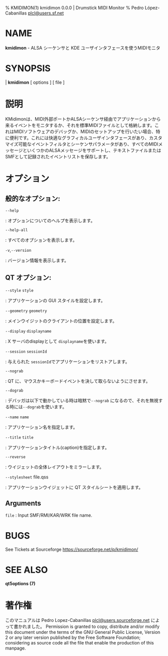 % KMIDIMON(1) kmidimon 0.0.0 | Drumstick MIDI Monitor
% Pedro López-Cabanillas <plcl@users.sf.net>

# NAME

**kmidimon** - ALSA シーケンサと KDE ユーザインタフェースを使うMIDIモニタ

# SYNOPSIS

| **kmidimon** \[ options ] \[ file ]

# 説明

KMidimonは、MIDI外部ポートかALSAシーケンサ経由でアプリケーションから来るイベントをモニタするか、それを標準MIDIファイルとして格納します。これはMIDIソフトウェアのデバッグか、MIDIのセットアップを行いたい場合、特に便利です。これには快適なグラフィカルユーザインタフェースがあり、カスタマイズ可能なイベントフィルタとシーケンサパラメータがあり、すべてのMIDIメッセージといくつかのALSAメッセージをサポートし、テキストファイルまたはSMFとして記録されたイベントリストを保存します。

# オプション

## 般的なオプション:

`--help`

:   オプションについてのヘルプを表示します。

`--help-all`

:   すべてのオプションを表示します。

`-v`,`--version`

:   バージョン情報を表示します。

## QT オプション:

`--style` `style`

:   アプリケーションの GUI スタイルを設定します。

`--geometry` `geometry`

:   メインウイジットのクライアントの位置を設定します。

`--display` `displayname`

:   X サーバのdisplayとして `displayname`を使います。

`--session` `sessionId`

:   与えられた `sessionId`でアプリケーションをリストアします。

`--nograb`

:   QT に、マウスかキーボードイベントを決して取らないようにさせます。

`--dograb`

:   デバッガは以下で動かしている時は暗黙で`--nograb`
    になるので、それを無視する時には`--dograb`を使います。

`--name` `name`

:   アプリケーション名を指定します。

`--title` `title`

:   アプリケーションタイトル(caption)を指定します。

`--reverse`

:   ウイジェットの全体レイアウトをミラーします。

`--stylesheet` file.qss

:   アプリケーションウイジェットに QT スタイルシートを適用します。

## Arguments

`file`
:   Input SMF/RMI/KAR/WRK file name.

# BUGS

See Tickets at Sourceforge <https://sourceforge.net/p/kmidimon/>

# SEE ALSO

**qt5options (7)**

# 著作権

このマニュアルは Pedro Lopez-Cabanillas <plcl@users.sourceforge.net>
によって書かれました。 Permission is granted to copy, distribute and/or
modify this document under the terms of the GNU General Public License,
Version 2 or any later version published by the Free Software
Foundation; considering as source code all the file that enable the
production of this manpage.
